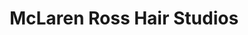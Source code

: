 ---
title: "McLaren Ross Hair Studios"
url: /edinburgh/mclaren-ross-hair-studios/
shop: hairdresser
---